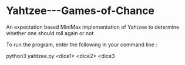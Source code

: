 # Yahtzee---Games-of-Chance
An expectation based MiniMax implementation of Yahtzee to determine whether one should roll again or not

To run the program, enter the following in your command line : 

python3 yahtzee.py \<dice1> \<dice2> \<dice3

